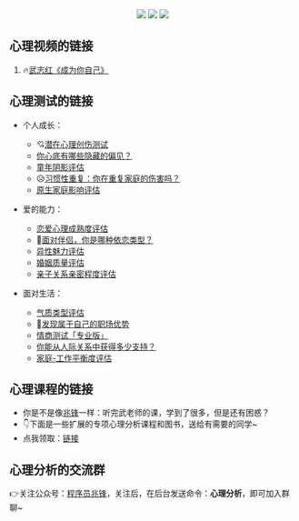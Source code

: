 <div align="center">
    <a href="http://t.cn/A6Gkrbzw"> <img src="https://badgen.net/badge/follow/%E5%85%AC%E4%BC%97%E5%8F%B7?icon=rss&color=green"></a>
    <a href="https://space.bilibili.com/259649365"> <img src="https://badgen.net/badge/pick/B%E7%AB%99?icon=dependabot&color=blue"></a>
    <a href="https://mp.weixin.qq.com/s/CadAaJUTUlXmTxJAjFUfPQ"> <img src="https://badgen.net/badge/join/%E4%BA%A4%E6%B5%81%E7%BE%A4?icon=atom&color=yellow"></a>
</div>

## 心理视频的链接

1. 🔥[武志红《成为你自己》](https://www.bilibili.com/video/BV1mi4y1j7DF)



## 心理测试的链接

- 个人成长：
    - 💘[潜在心理创伤测试](http://www.urlort.cn/2SIUm2)
    - [你心底有哪些隐藏的偏见？](http://www.urlort.cn/2UJxkf)
    - [童年阴影评估](http://www.urlort.cn/2Qbuge)
    - 😥[习惯性重复：你在重复家庭的伤害吗？](http://www.urlort.cn/2UJxt0)
    - [原生家庭影响评估](http://www.urlort.cn/2VT4Q3)




- 爱的能力：
    - [恋爱心理成熟度评估](http://www.urlort.cn/2SIV69)
    - 👬[面对伴侣，你是哪种依恋类型？](http://www.urlort.cn/2UJuC7)
    - [异性魅力评估](http://www.urlort.cn/2UJv93)
    - [婚姻质量评估](http://www.urlort.cn/2UJwZ0)
    - [亲子关系亲密程度评估](http://www.urlort.cn/2VT1hd)



- 面对生活：
    - [气质类型评估](http://www.urlort.cn/2UJvh8)
    - 🏃[发现属于自己的职场优势](http://www.urlort.cn/2S7zo0)
    - [情商测试「专业版」](http://www.urlort.cn/2UJvx1)
    - [你能从人际关系中获得多少支持？](http://www.urlort.cn/2UJx8c)
    - [家庭-工作平衡度评估](http://www.urlort.cn/2VT4V5)



## 心理课程的链接
- 你是不是像[兆锋](https://mp.weixin.qq.com/mp/appmsgalbum?__biz=MzkyMzIwOTgzMA==&action=getalbum&album_id=1758897098374119429&scene=173&from_msgid=2247483708&from_itemidx=1&count=3&uin=&key=&devicetype=Windows+10+x64&version=63010213&lang=zh_CN&ascene=1&session_us=gh_d1e9c776c1dd&fontgear=2)一样：听完武老师的课，学到了很多，但是还有困惑？
- 👇下面是一些扩展的专项心理分析课程和图书，送给有需要的同学~
- 点我领取：[链接](https://gitee.com/zhaofeng092/python_auto_office/blob/master/B%E7%AB%99/%E6%88%90%E4%B8%BA%E4%BD%A0%E8%87%AA%E5%B7%B1/%E6%9B%B4%E5%A4%9A%E8%AF%BE%E7%A8%8B.md)
      
  



## 心理分析的交流群

👉关注公众号：[程序员兆锋](https://mp.weixin.qq.com/s/lfTqnFUWldEm9e4HvMmdxQ)，关注后，在后台发送命令：**心理分析**，即可加入群聊~
